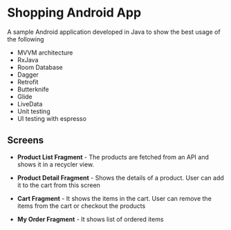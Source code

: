 # Shopping Android App
A sample Android application developed in Java to show the best usage of the following

- MVVM architecture
- RxJava
- Room Database
- Dagger 
- Retrofit
- Butterknife
- Glide
- LiveData
- Unit testing 
- UI testing with espresso

## Screens

- **Product List Fragment** - The products are fetched from an API and shows it in a recycler view.

- **Product Detail Fragment** - Shows the details of a product. User can add it to the cart from this screen

- **Cart Fragment** - It shows the items in the cart. User can remove the items from the cart or checkout the products

- **My Order Fragment** - It shows list of ordered items 
